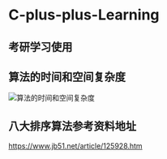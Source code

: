 # C-plus-plus-Learning
## 考研学习使用

## 算法的时间和空间复杂度
![算法的时间和空间复杂度](https://github.com/RYXB/C-plus-plus-Learning/blob/master/Data%20structure/%E5%B8%B8%E7%94%A8%E7%AE%97%E6%B3%95%E7%9A%84%E6%97%B6%E9%97%B4%E5%A4%8D%E6%9D%82%E5%BA%A6%E5%92%8C%E7%A9%BA%E9%97%B4%E5%A4%8D%E6%9D%82%E5%BA%A6.jpg)

## 八大排序算法参考资料地址
https://www.jb51.net/article/125928.htm
